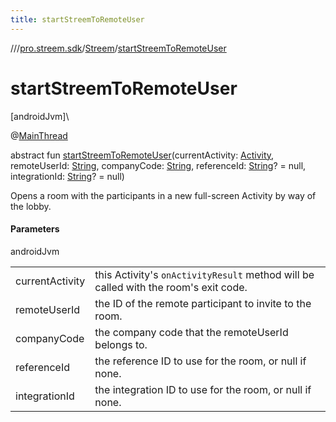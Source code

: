 ```yaml
---
title: startStreemToRemoteUser
---
```

//[<root>](../../../index.html)/[pro.streem.sdk](../index.html)/[Streem](index.html)/[startStreemToRemoteUser](start-streem-to-remote-user.html)



# startStreemToRemoteUser



[androidJvm]\




@[MainThread](https://developer.android.com/reference/kotlin/androidx/annotation/MainThread.html)



abstract fun [startStreemToRemoteUser](start-streem-to-remote-user.html)(currentActivity: [Activity](https://developer.android.com/reference/kotlin/android/app/Activity.html), remoteUserId: [String](https://kotlinlang.org/api/latest/jvm/stdlib/kotlin/-string/index.html), companyCode: [String](https://kotlinlang.org/api/latest/jvm/stdlib/kotlin/-string/index.html), referenceId: [String](https://kotlinlang.org/api/latest/jvm/stdlib/kotlin/-string/index.html)? = null, integrationId: [String](https://kotlinlang.org/api/latest/jvm/stdlib/kotlin/-string/index.html)? = null)



Opens a room with the participants in a new full-screen Activity by way of the lobby.



#### Parameters


androidJvm

| | |
|---|---|
| currentActivity | this Activity's `onActivityResult` method will be called with the room's exit code. |
| remoteUserId | the ID of the remote participant to invite to the room. |
| companyCode | the company code that the remoteUserId belongs to. |
| referenceId | the reference ID to use for the room, or null if none. |
| integrationId | the integration ID to use for the room, or null if none. |




